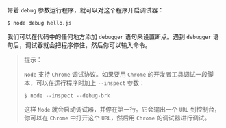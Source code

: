 带着 `debug` 参数运行程序，就可以对这个程序开启调试器：

```shell
$ node debug hello.js
```

我们可以在代码中的任何地方添加 `debugger` 语句来设置断点。遇到 `debugger` 语句后，调试器就会把程序停住，然后你可以输入命令。

> 提示：
>
> `Node` 支持 `Chrome` 调试协议。如果要用 `Chrome` 的开发者工具调试一段脚本，可以在运行程序时加上 `--inspect` 参数：
>
> ```shell
> $ node --inspect --debug-brk
> ```
>
> 这样 `Node` 就会启动调试器，并停在第一行。它会输出一个 `URL` 到控制台，你可以在 `Chrome` 中打开这个 `URL`，然后用 `Chrome` 的调试器进行调试。